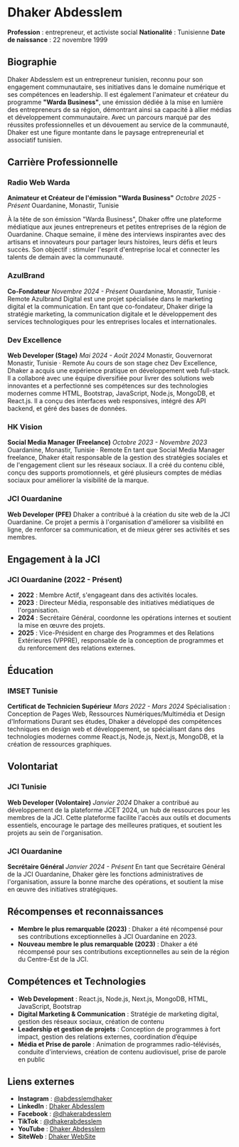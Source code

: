 # Dhaker Abdesslem

**Profession** : entrepreneur, et activiste social
**Nationalité** : Tunisienne
**Date de naissance** : 22 novembre 1999

## Biographie

Dhaker Abdesslem est un entrepreneur tunisien, reconnu pour son engagement communautaire, ses initiatives dans le domaine numérique et ses compétences en leadership. Il est également l'animateur et créateur du programme **"Warda Business"**, une émission dédiée à la mise en lumière des entrepreneurs de sa région, démontrant ainsi sa capacité à allier médias et développement communautaire. Avec un parcours marqué par des réussites professionnelles et un dévouement au service de la communauté, Dhaker est une figure montante dans le paysage entrepreneurial et associatif tunisien.

## Carrière Professionnelle

### Radio Web Warda
**Animateur et Créateur de l'émission "Warda Business"**
*Octobre 2025 - Présent*
Ouardanine, Monastir, Tunisie

À la tête de son émission "Warda Business", Dhaker offre une plateforme médiatique aux jeunes entrepreneurs et petites entreprises de la région de Ouardanine. Chaque semaine, il mène des interviews inspirantes avec des artisans et innovateurs pour partager leurs histoires, leurs défis et leurs succès. Son objectif : stimuler l'esprit d'entreprise local et connecter les talents de demain avec la communauté.

### AzulBrand
**Co-Fondateur**
*Novembre 2024 - Présent*
Ouardanine, Monastir, Tunisie · Remote
Azulbrand Digital est une projet spécialisée dans le marketing digital et la communication. En tant que co-fondateur, Dhaker dirige la stratégie marketing, la communication digitale et le développement des services technologiques pour les entreprises locales et internationales.

### Dev Excellence
**Web Developer (Stage)**
*Mai 2024 - Août 2024*
Monastir, Gouvernorat Monastir, Tunisie · Remote
Au cours de son stage chez Dev Excellence, Dhaker a acquis une expérience pratique en développement web full-stack. Il a collaboré avec une équipe diversifiée pour livrer des solutions web innovantes et a perfectionné ses compétences sur des technologies modernes comme HTML, Bootstrap, JavaScript, Node.js, MongoDB, et React.js. Il a conçu des interfaces web responsives, intégré des API backend, et géré des bases de données.

### HK Vision
**Social Media Manager (Freelance)**
*Octobre 2023 - Novembre 2023*
Ouardanine, Monastir, Tunisie · Remote
En tant que Social Media Manager freelance, Dhaker était responsable de la gestion des stratégies sociales et de l'engagement client sur les réseaux sociaux. Il a créé du contenu ciblé, conçu des supports promotionnels, et géré plusieurs comptes de médias sociaux pour améliorer la visibilité de la marque.

### JCI Ouardanine
**Web Developer (PFE)**
Dhaker a contribué à la création du site web de la JCI Ouardanine. Ce projet a permis à l'organisation d'améliorer sa visibilité en ligne, de renforcer sa communication, et de mieux gérer ses activités et ses membres.

## Engagement à la JCI

### JCI Ouardanine (2022 - Présent)

- **2022** : Membre Actif, s'engageant dans des activités locales.
- **2023** : Directeur Média, responsable des initiatives médiatiques de l'organisation.
- **2024** : Secrétaire Général, coordonne les opérations internes et soutient la mise en œuvre des projets.
- **2025** : Vice-Président en charge des Programmes et des Relations Extérieures (VPPRE), responsable de la conception de programmes et du renforcement des relations externes.

## Éducation

### IMSET Tunisie
**Certificat de Technicien Supérieur**
*Mars 2022 - Mars 2024*
Spécialisation : Conception de Pages Web, Ressources Numériques/Multimédia et Design d'Informations
Durant ses études, Dhaker a développé des compétences techniques en design web et développement, se spécialisant dans des technologies modernes comme React.js, Node.js, Next.js, MongoDB, et la création de ressources graphiques.

## Volontariat

### JCI Tunisie
**Web Developer (Volontaire)**
*Janvier 2024*
Dhaker a contribué au développement de la plateforme JCET 2024, un hub de ressources pour les membres de la JCI. Cette plateforme facilite l'accès aux outils et documents essentiels, encourage le partage des meilleures pratiques, et soutient les projets au sein de l'organisation.

### JCI Ouardanine
**Secrétaire Général**
*Janvier 2024 - Présent*
En tant que Secrétaire Général de la JCI Ouardanine, Dhaker gère les fonctions administratives de l'organisation, assure la bonne marche des opérations, et soutient la mise en œuvre des initiatives stratégiques.

## Récompenses et reconnaissances

- **Membre le plus remarquable (2023)** : Dhaker a été récompensé pour ses contributions exceptionnelles à JCI Ouardanine en 2023.
- **Nouveau membre le plus remarquable (2023)** : Dhaker a été récompensé pour ses contributions exceptionnelles au sein de la région du Centre-Est de la JCI.

## Compétences et Technologies

- **Web Development** : React.js, Node.js, Next.js, MongoDB, HTML, JavaScript, Bootstrap
- **Digital Marketing & Communication** : Stratégie de marketing digital, gestion des réseaux sociaux, création de contenu
- **Leadership et gestion de projets** : Conception de programmes à fort impact, gestion des relations externes, coordination d’équipe
- **Média et Prise de parole** : Animation de programmes radio-télévisés, conduite d'interviews, création de contenu audiovisuel, prise de parole en public

## Liens externes

- **Instagram** : [@abdesslemdhaker](https://www.instagram.com/abdesslemdhaker)
- **LinkedIn** : [Dhaker Abdesslem](https://www.linkedin.com/in/dhakerabdesslem/)
- **Facebook** : [@dhakerabdesslem](https://www.facebook.com/@dhakerabdesslem)
- **TikTok** : [@dhakerabdesslem](https://www.tiktok.com/@dhakerabdesslem)
- **YouTube** : [Dhaker Abdesslem](https://www.youtube.com/@dhakerabdesslem)
- **SiteWeb** : [Dhaker WebSite](https://dhaker.me)
